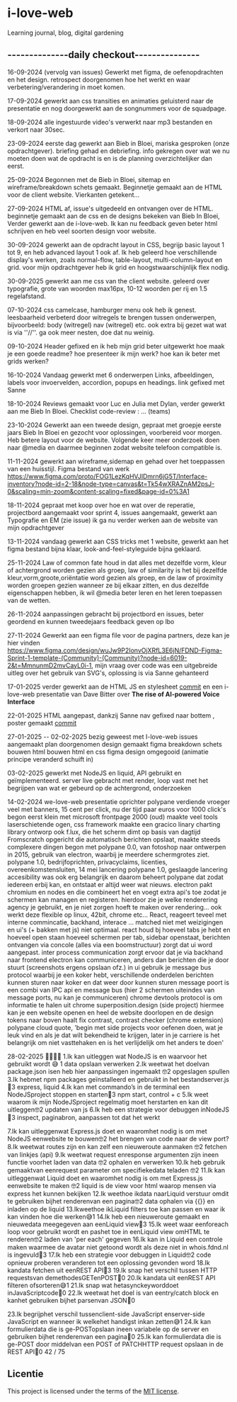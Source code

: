 # i-love-web

Learning journal, blog, digital gardening

## --------------daily checkout---------------
16-09-2024 (vervolg van issues) Gewerkt met figma, de oefenopdrachten en het design. retrospect doorgenomen hoe het werkt en waar verbetering/verandering in moet komen.

17-09-2024 gewerkt aan css transities en animaties geluisterd naar de presentatie en nog doorgewerkt aan de songnummers voor de squadpage.

18-09-2024 alle ingestuurde video's verwerkt naar mp3 bestanden en verkort naar 30sec.

23-09-2024 eerste dag gewerkt aan Bieb in Bloei, mariska gesproken (onze opdrachtgever). briefing gehad en debriefing. info gekregen over wat we nu moeten doen wat de opdracht is en is de planning overzichtelijker dan eerst.

25-09-2024 Begonnen met de Bieb in Bloei, sitemap en wireframe/breakdown schets gemaakt. Beginnetje gemaakt aan de HTML voor de client website. Vierkanten getekent...

27-09-2024 HTML af, issue's uitgedeeld en ontvangen over de HTML. beginnetje gemaakt aan de css en de designs bekeken van Bieb In Bloei, Verder gewerkt aan de i-love-web. Ik kan nu feedback geven beter html schrijven en heb veel soorten design voor website.

30-09-2024 gewerkt aan de opdracht layout in CSS, begrijp basic layout 1 tot 9, en heb advanced layout 1 ook af. Ik heb geleerd hoe verschillende display's werken, zoals normal-flow, table-layout, multi-column-layout en grid. voor mijn opdrachtgever heb ik grid en hoogstwaarschijnlijk flex nodig.

30-09-2025 gewerkt aan me css van the client website. geleerd over typografie, grote van woorden max16px, 10-12 woorden per rij en 1.5 regelafstand.

07-10-2024 css camelcase, hamburger menu ook heb ik genest. leesbaarheid verbeterd door witregels te brengen tussen onderwerpen, bijvoorbeeld: body (witregel) nav (witregel) etc. ook extra bij gezet wat wat is via ''//''. ga ook meer nesten, doe dat nu weinig.

09-10-2024 Header gefixed en ik heb mijn grid beter uitgewerkt hoe maak je een goede readme? hoe presenteer ik mijn werk? hoe kan ik beter met grids werken?

16-10-2024 Vandaag gewerkt met 6 onderwerpen Links, afbeeldingen, labels voor invoervelden, accordion, popups en headings. link gefixed met Sanne

18-10-2024 Reviews gemaakt voor Luc en Julia met Dylan, verder gewerkt aan me Bieb In Bloei. Checklist code-review : ... (teams)

23-10-2024 Gewerkt aan een tweede design, gepraat met groepje eerste jaars Bieb In Bloei en gezocht voor oplossingen, voorbereid voor morgen. Heb betere layout voor de website. Volgende keer meer onderzoek doen naar @media en daarmee beginnen zodat website telefoon compatible is.

11-11-2024 gewerkt aan wireframe,sidemap en gehad over het toeppassen van een huisstijl. Figma bestand van werk https://www.figma.com/proto/FOG1LezKqHVJIDmrn6jG5T/Interface-inventory?node-id=2-18&node-type=canvas&t=Tk54wXRAZnAM2psJ-0&scaling=min-zoom&content-scaling=fixed&page-id=0%3A1

18-11-2024 gepraat met koop over hoe en wat over de reperatie, projectbord aangemaakt voor sprint 4, issues aangemaakt, gewerkt aan Typografie en EM (zie issue) ik ga nu verder werken aan de website van mijn opdrachtgever

13-11-2024 vandaag gewerkt aan CSS tricks met 1 website, gewerkt aan het figma bestand bijna klaar, look-and-feel-styleguide bijna geklaard.

25-11-2024 Law of common fate houd in dat alles met dezelfde vorm, kleur of achtergrond worden gezien als groep, law of similarity is het bij dezelfde kleur,vorm,groote,oriëntatie word gezien als groep, en de law of proximity worden groepen gezien wanneer ze bij elkaar zitten, en dus dezelfde eigenschappen hebben, ik wil @media beter leren en het leren toepassen van de wetten.

26-11-2024 aanpassingen gebracht bij projectbord en issues, beter geordend en kunnen tweedejaars feedback geven op lbo

27-11-2024 Gewerkt aan een figma file voor de pagina partners, deze kan je hier vinden https://www.figma.com/design/wuJw9P2IonvOjXRfL3E6jN/FDND-Figma-Sprint-1-template-(Community)-(Community)?node-id=6019-2&t=MmnunmD2mvCayL0i-1, mijn vraag over code was een uitgebreide uitleg over het gebruik van SVG's, oplossing is via Sanne gehanteerd

17-01-2025
verder gewerkt aan de HTML JS en stylesheet
[commit](https://github.com/OFRqq/the-startup-responsive-interactive-website/commit/043890cef35327c512a3d540497f77b546d7edff) en een
i-love-web presentatie van Dave Bitter over **The rise of AI-powered Voice Interface**

22-01-2025
HTML aangepast, dankzij Sanne nav gefixed naar bottem , poster gemaakt 
[commit](https://github.com/OFRqq/the-startup-responsive-interactive-website/commit/a5713fca757b15e680d063f8ac9ec528724a237a)

27-01-2025 -- 02-02-2025
bezig geweest met I-love-web
issues aangemaakt
plan doorgenomen
design gemaakt figma
breakdown schets
bouwen html 
bouwen html en css
figma design omgegooid (animatie principe veranderd schuift in)

03-02-2025
gewerkt met NodeJS en liquid, API gebruikt en geïmplementeerd. server live gebracht met render, loop vast met het begrijpen van wat er gebeurd op de achtergrond, onderzoeken


14-02-2024 we-love-web presentatie
oprichter polypane 
verdiende vroeger veel met banners, 15 cent per click, nu der tijd paar euros voor 1000 click's
begon eerst klein met microsoft frontpage 2000 (oud)
maakte veel tools laserschietende ogen, css framework 
maakte een gracico linary charting library
ontworp ook f.lux, die het scherm dimt op basis van dagtijd
Fromscratch opgericht die automatisch berichten opslaat, maakte steeds complexere dingen
begon met polypane 0.0, van fotoshop naar ontwerpen in 2015, gebruik van electron, waarbij je meerdere schermgrotes ziet.
polypane 1.0, bedrijfoprichten, privacyclaims, licenties, overeenkomstensluiten, 
14 mei lancering polypane 1.0, geslaagde lancering
accesibility was ook erg belangrijk en daarom beheert polypane dat zodat iedereen erbij kan, en ontstaat er altijd weer wat nieuws.
electron pakt chromium en nodes en die combineert het en voegt extra api's toe zodat je schermen kan managen en registeren. hierdoor zie je welke renderering agency je gebruikt, en je niet zorgen hoeft te maken over rendering... ook werkt deze flexible op linux, 42bit, chrome etc...
React, reageert teveel met interne commincatie, backhand, interace ... matched niet met weizigingen en ui's (+ bakken met js) niet optimaal. 
react houd bj hoeveel tabs je hebt en hoeveel open staan hoeveel schermen per tab, sidebar openstaat, berichten ontvangen via concole (alles via een boomstructuur) zorgt dat ui word aangepast.
inter process communication zorgt ervoor dat je via backhand naar frontend electron kan communiceren, anders dan berichten die je door stuurt (screenshots ergens opslaan ofz.) 
in ui gebruik je message bus protocol waarbij je een koker hebt, verschillende onderdelen berichten kunnen sturen naar koker en dat weer door kunnen sturen
message poort is een combi van IPC api en message bus (hier 2 schermen uiteindes van message ports, nu kan je communiceren)
chrome devtools protocol is om informatie te halen uit chrome 
superposition.design (side project) hiermee kan je een website openen en heel de website doorlopen en de design tokens naar boven haalt
fix contrast, contrast checker (chrome extension)
polypane cloud
quote, 'begin met side projects voor oefenen doen, wat je leuk vind en als je dat wilt bekendheid te krijgen, later in je carriere is het belangrijk om niet vasttehaken en is het verlijdelijk om het anders te doen'

28-02-2025 🍗🤓😅🫣
1.Ik kan uitleggen wat NodeJS is en waarvoor het gebruikt wordt 😅 1
data opslaan verwerken
2.Ik weetwat het doelvan package.json isen heb hier aanpassingen ingemaakt 🤓2
opgeslagen spullen
3.Ik hebmet npm packages geïnstalleerd en gebruikt in het bestandserver.js🍗3
express, liquid
4.Ik kan met commando’s in de terminal een NodeJSproject stoppen en starten🍗3
npm start, control + c
5.Ik weet waarom ik mijn NodeJSproject regelmatig moet herstarten en kan dit uitleggen🤓2
updaten van js 
6.Ik heb een strategie voor debuggen inNodeJS 🍗3
inspect, paginabron, aanpassen tot dat het werkt
 
7.Ik kan uitleggenwat Express.js doet en waaromhet nodig is om met NodeJS eenwebsite te bouwen🤓2
het brengen van code naar de view port?
8.Ik weetwat routes zijn en kan zelf een nieuweroute aanmaken 🤓2
fetchen van linkjes (api)
9.Ik weetwat request enresponse argumenten zijn ineen functie voorhet laden van data 🤓2
ophalen en verwerken
10.Ik heb gebruik gemaaktvan eenrequest parameter om specifiekedata teladen 🤓2
11.Ik kan uitleggenwat Liquid doet en waaromhet nodig is om met Express.js eenwebsite te maken 🤓2
liquid is de view voor html waarop mensen via express het kunnen bekijken
12.Ik weethoe ikdata naarLiquid verstuur omdit te gebruiken bijhet renderenvan een pagina🤓2
data ophalen via {{}} en inladen op de liquid
13.Ikweethoe ikLiquid filters toe kan passen en waar ik kan vinden hoe die werken😅1
14.Ik heb een nieuweroute gemaakt en nieuwedata meegegeven aan eenLiquid view🍗3
15.Ik weet waar eenforeach loop voor gebruikt wordt en pashet toe in eenLiquid view omHTML te renderen🤓2
laden van 'per each' gegeven
16.Ik kan in Liquid een controle maken waarmee de avatar niet getoond wordt als deze niet in whois.fdnd.nl is ingevuld🍗3
17.Ik heb een strategie voor debuggen in Liquid🤓2
code opnieuw proberen veranderen tot een oplossing gevonden word
18.Ik kandata fetchen uit eenREST API🍗3
19.Ik snap het verschil tussen HTTP requestsvan demethodesGETenPOST🫣0
20.Ik kandata uit eenREST API filteren ofsorteren😅1
21.Ik snap wat hetasynckeyworddoet inJavaScriptcode🫣0
22.Ik weetwat het doel is van eentry/catch block en kanhet gebruiken bijhet parsenvan JSON🫣0

23.Ik begrijphet verschil tussenclient-side JavaScript enserver-side JavaScript en wanneer ik welkehet handigst inkan zetten😅1
24.Ik kan formulierdata die is ge-POSTopslaan ineen variabele op de server en gebruiken bijhet renderenvan een pagina🫣0
25.Ik kan formulierdata die is ge-POST door middelvan een POST of PATCHHTTP request opslaan in de REST API🫣0
42 / 75

## Licentie

This project is licensed under the terms of the [MIT license](./LICENSE).


